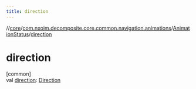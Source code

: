 ```yaml
---
title: direction
---
```

//[core](../../../index.html)/[com.nxoim.decomposite.core.common.navigation.animations](../index.html)/[AnimationStatus](index.html)/[direction](direction.html)



# direction



[common]\
val [direction](direction.html): [Direction](../-direction/index.html)




